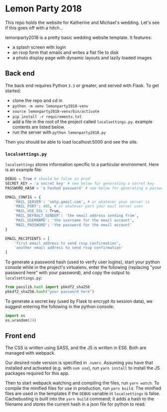 # Lemon Party 2018
This repo holds the website for Katherine and Michael's wedding. Let's see if
this goes off with a hitch...

lemonparty2018 is a pretty basic wedding website template. It features:
* a splash screen with login
* an rsvp form that emails and writes a flat file to disk
* a photo display page with dynamic layouts and lazily loaded images


## Back end

The back end requires Python `3.3` or greater, and served with Flask. To get
started:

* clone the repo and cd in
* `python -m venv lemonparty2018-venv`
* `source lemonparty2018-venv/bin/activate`
* `pip install -r requirements.txt`
* add a file in the root of the project called `localsettings.py`. example
  contents are listed below.
* run the server with `python lemonparty2018.py`

Then you should be able to load localhost:5000 and see the site.

### `localsettings.py`

`localsettings` stores information specific to a particular environment. Here
is an example file:

```.py
DEBUG = True # should be false in prod
SECRET_KEY = 'a secret key' # see below for generating a secret key
PASSWORD_HASH = 'a hashed password' # see below for generating a password hash

EMAIL_CONFIG = {
    'MAIL_SERVER': 'smtp.gmail.com', # or whatever your server is
    'MAIL_PORT': 465, # or whatever port your mail server uses
    'MAIL_USE_SSL': True,
    'MAIL_DEFAULT_SENDER': 'the email address sending from',
    'MAIL_USERNAME': 'the username for the email account',
    'MAIL_PASSWORD': 'the password for the email account'
}

EMAIL_RECIPIENTS = [
    'first email address to send rsvp confirmation',
    'another email address to send rsvp confirmation'
]
```

To generate a password hash (used to verify user logins), start your python
console while in the project's virtualenv, enter the following (replacing
"your password here" with your password), and copy the output to
`localsettings.py`:

```.py
from passlib.hash import pbkdf2_sha256
pbkdf2_sha256.hash("your password here")
```

To generate a secret key (used by Flask to encrypt its session data), we
suggest entering the following in the python console:

```.py
import os
os.urandom(24)
```

## Front end

The CSS is written using SASS, and the JS is written in ES6. Both are managed
with webpack.

Our desired node version is specified in `.nvmrc`. Assuming you have that
installed and activated (e.g. with `nvm use`), run `yarn install` to install
the JS packages required for this app.

Then to start webpack watching and compiling the files, run `yarn watch`. To
compile the minified files for use in production, run `yarn build`. The
minified files are used in the templates if the `DEBUG` variable in
`localsettings` is false. Cachebusting is built into the `yarn build`
command; it adds a hash to the filename and stores the current hash in a json
file for python to read.
